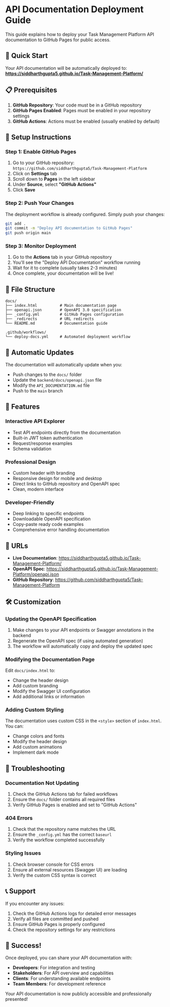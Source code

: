 # API Documentation Deployment Guide

This guide explains how to deploy your Task Management Platform API documentation to GitHub Pages for public access.

## 🚀 Quick Start

Your API documentation will be automatically deployed to:
**https://siddharthgupta5.github.io/Task-Management-Platform/**

## 📋 Prerequisites

1. **GitHub Repository**: Your code must be in a GitHub repository
2. **GitHub Pages Enabled**: Pages must be enabled in your repository settings
3. **GitHub Actions**: Actions must be enabled (usually enabled by default)

## 🔧 Setup Instructions

### Step 1: Enable GitHub Pages

1. Go to your GitHub repository: `https://github.com/siddharthgupta5/Task-Management-Platform`
2. Click on **Settings** tab
3. Scroll down to **Pages** in the left sidebar
4. Under **Source**, select **"GitHub Actions"**
5. Click **Save**

### Step 2: Push Your Changes

The deployment workflow is already configured. Simply push your changes:

```bash
git add .
git commit -m "Deploy API documentation to GitHub Pages"
git push origin main
```

### Step 3: Monitor Deployment

1. Go to the **Actions** tab in your GitHub repository
2. You'll see the "Deploy API Documentation" workflow running
3. Wait for it to complete (usually takes 2-3 minutes)
4. Once complete, your documentation will be live!

## 📁 File Structure

```
docs/
├── index.html          # Main documentation page
├── openapi.json        # OpenAPI 3.0 specification
├── _config.yml         # GitHub Pages configuration
├── _redirects          # URL redirects
└── README.md           # Documentation guide

.github/workflows/
└── deploy-docs.yml     # Automated deployment workflow
```

## 🔄 Automatic Updates

The documentation will automatically update when you:

- Push changes to the `docs/` folder
- Update the `backend/docs/openapi.json` file
- Modify the `API_DOCUMENTATION.md` file
- Push to the `main` branch

## 🎯 Features

### Interactive API Explorer
- Test API endpoints directly from the documentation
- Built-in JWT token authentication
- Request/response examples
- Schema validation

### Professional Design
- Custom header with branding
- Responsive design for mobile and desktop
- Direct links to GitHub repository and OpenAPI spec
- Clean, modern interface

### Developer-Friendly
- Deep linking to specific endpoints
- Downloadable OpenAPI specification
- Copy-paste ready code examples
- Comprehensive error handling documentation

## 🔗 URLs

- **Live Documentation**: https://siddharthgupta5.github.io/Task-Management-Platform/
- **OpenAPI Spec**: https://siddharthgupta5.github.io/Task-Management-Platform/openapi.json
- **GitHub Repository**: https://github.com/siddharthgupta5/Task-Management-Platform

## 🛠️ Customization

### Updating the OpenAPI Specification

1. Make changes to your API endpoints or Swagger annotations in the backend
2. Regenerate the OpenAPI spec (if using automated generation)
3. The workflow will automatically copy and deploy the updated spec

### Modifying the Documentation Page

Edit `docs/index.html` to:
- Change the header design
- Add custom branding
- Modify the Swagger UI configuration
- Add additional links or information

### Adding Custom Styling

The documentation uses custom CSS in the `<style>` section of `index.html`. You can:
- Change colors and fonts
- Modify the header design
- Add custom animations
- Implement dark mode

## 🐛 Troubleshooting

### Documentation Not Updating

1. Check the GitHub Actions tab for failed workflows
2. Ensure the `docs/` folder contains all required files
3. Verify GitHub Pages is enabled and set to "GitHub Actions"

### 404 Errors

1. Check that the repository name matches the URL
2. Ensure the `_config.yml` has the correct `baseurl`
3. Verify the workflow completed successfully

### Styling Issues

1. Check browser console for CSS errors
2. Ensure all external resources (Swagger UI) are loading
3. Verify the custom CSS syntax is correct

## 📞 Support

If you encounter any issues:

1. Check the GitHub Actions logs for detailed error messages
2. Verify all files are committed and pushed
3. Ensure GitHub Pages is properly configured
4. Check the repository settings for any restrictions

## 🎉 Success!

Once deployed, you can share your API documentation with:
- **Developers**: For integration and testing
- **Stakeholders**: For API overview and capabilities
- **Clients**: For understanding available endpoints
- **Team Members**: For development reference

Your API documentation is now publicly accessible and professionally presented!
